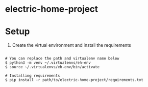 # electric-home-project

# Setup

1. Create the virtual environment and install the requirements
```

# You can replace the path and virtualenv name below
$ python3 -m venv ~/.virtualenvs/eh-env
$ source ~/.virtualenvs/eh-env/bin/activate

# Installing requirements
$ pip install -r path/to/electric-home-project/requirements.txt

```
